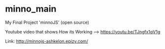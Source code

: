 # minno_main

My Final Project 'minnoJS'   (open source)

Youtube video that shows How its Working --> https://youtu.be/TJngfx1qV1g

Link: http://minnojs-ashkelon.epizy.com/

